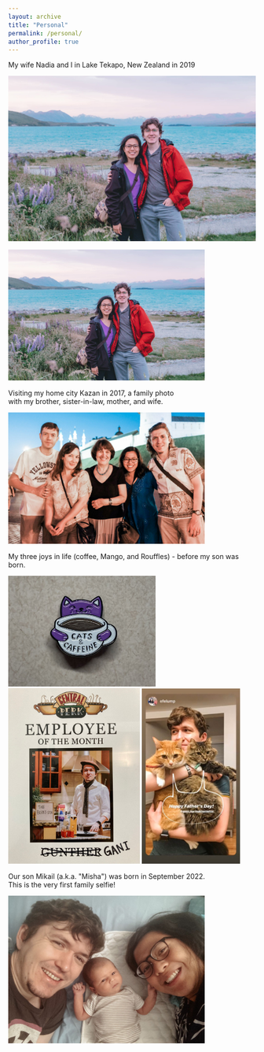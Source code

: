 ```yaml
---
layout: archive
title: "Personal"
permalink: /personal/
author_profile: true
---
```


My wife Nadia and I in Lake Tekapo, New Zealand in 2019

![](https://github.com/gani-nurmukhametov/gani-nurmukhametov.github.io/blob/master/images/new_zealand_2019.jpg)

<img src="https://github.com/gani-nurmukhametov/gani-nurmukhametov.github.io/blob/master/images/new_zealand_2019.jpg" width ="400">




Visiting my home city Kazan in 2017, a family photo <br>
with my brother, sister-in-law, mother, and wife.

<img src="https://github.com/gani-nurmukhametov/gani-nurmukhametov.github.io/blob/master/images/kazan_2017.jpg" width ="400">




My three joys in life (coffee, Mango, and Rouffles) - before my son was born.

<img src="https://github.com/gani-nurmukhametov/gani-nurmukhametov.github.io/blob/master/images/pin.jpeg" width ="300"> <img src="https://github.com/gani-nurmukhametov/gani-nurmukhametov.github.io/blob/master/images/barrista.jpeg" width ="268"> <img src="https://github.com/gani-nurmukhametov/gani-nurmukhametov.github.io/blob/master/images/fathers_day.jpeg" width ="200"> 




Our son Mikail (a.k.a. "Misha") was born in September 2022. <br>
This is the very first family selfie!

<img src="https://github.com/gani-nurmukhametov/gani-nurmukhametov.github.io/blob/master/images/family_selfie_sep2022.jpeg" width ="400">
